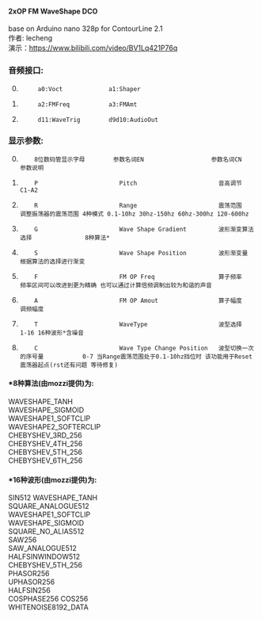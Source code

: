#### 2xOP FM WaveShape DCO 
base on Arduino nano 328p
for ContourLine 2.1  
作者: lecheng  
演示：https://www.bilibili.com/video/BV1Lq421P76q

### 音频接口:  

0.          a0:Voct             a1:Shaper  
1.          a2:FMFreq           a3:FMAmt  
2.          d11:WaveTrig        d9d10:AudioOut    

### 显示参数:  

 0.         8位数码管显示字母        参数名词EN                   参数名词CN                    参数说明
 1.         P                       Pitch                       音高调节                      C1-A2
 2.         R                       Range                       震荡范围                      调整振荡器的震荡范围 4种模式 0.1-10hz 30hz-150hz 60hz-300hz 120-600hz
 3.         G                       Wave Shape Gradient         波形渐变算法选择               8种算法*
 4.         S                       Wave Shape Position         波形渐变量                    根据算法的选择进行渐变
 5.         F                       FM OP Freq                  算子频率                      频率区间可以改进到更为精确 也可以通过计算倍频调制出较为和谐的声音
 6.         A                       FM OP Amout                 算子幅度                      调频幅度
 7.         T                       WaveType                    波型选择                      1-16 16种波形*含噪音
 8.         C                       Wave Type Change Position   波型切换一次的序号量           0-7 当Range震荡范围处于0.1-10hz挡位时 该功能用于Reset震荡器起点(rst还有问题 等待修复)

#### *8种算法(由mozzi提供)为:  
WAVESHAPE_TANH     
WAVESHAPE_SIGMOID       
WAVESHAPE1_SOFTCLIP     
WAVESHAPE2_SOFTERCLIP  
CHEBYSHEV_3RD_256  
CHEBYSHEV_4TH_256       
CHEBYSHEV_5TH_256       
CHEBYSHEV_6TH_256  
#### *16种波形(由mozzi提供)为:  
SIN512
WAVESHAPE_TANH          
SQUARE_ANALOGUE512      
WAVESHAPE1_SOFTCLIP  
WAVESHAPE_SIGMOID  
SQUARE_NO_ALIAS512      
SAW256     
SAW_ANALOGUE512  
HALFSINWINDOW512   
CHEBYSHEV_5TH_256       
PHASOR256  
UPHASOR256  
HALFSIN256         
COSPHASE256
COS256     
WHITENOISE8192_DATA
 